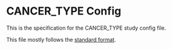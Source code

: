 # CANCER_TYPE Config

This is the specification for the CANCER_TYPE study config file.

This file mostly follows the [standard format](STUDY_CONFIG.md).